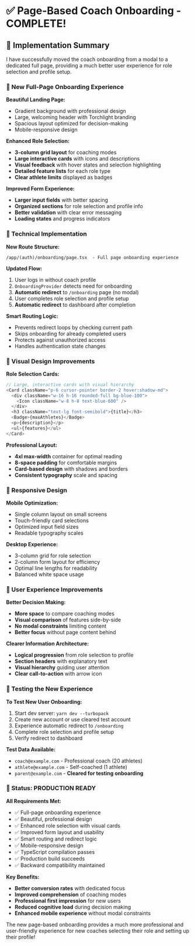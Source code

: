 # ✅ Page-Based Coach Onboarding - COMPLETE!

## 🎯 Implementation Summary

I have successfully moved the coach onboarding from a modal to a dedicated full page, providing a much better user experience for role selection and profile setup.

### **🎨 New Full-Page Onboarding Experience**

**Beautiful Landing Page:**
- Gradient background with professional design
- Large, welcoming header with Torchlight branding
- Spacious layout optimized for decision-making
- Mobile-responsive design

**Enhanced Role Selection:**
- **3-column grid layout** for coaching modes
- **Large interactive cards** with icons and descriptions
- **Visual feedback** with hover states and selection highlighting
- **Detailed feature lists** for each role type
- **Clear athlete limits** displayed as badges

**Improved Form Experience:**
- **Larger input fields** with better spacing
- **Organized sections** for role selection and profile info
- **Better validation** with clear error messaging
- **Loading states** and progress indicators

### **🔧 Technical Implementation**

**New Route Structure:**
```
/app/(auth)/onboarding/page.tsx  - Full page onboarding experience
```

**Updated Flow:**
1. User logs in without coach profile
2. `OnboardingProvider` detects need for onboarding
3. **Automatic redirect** to `/onboarding` page (no modal)
4. User completes role selection and profile setup
5. **Automatic redirect** to dashboard after completion

**Smart Routing Logic:**
- Prevents redirect loops by checking current path
- Skips onboarding for already completed users  
- Protects against unauthorized access
- Handles authentication state changes

### **🎪 Visual Design Improvements**

**Role Selection Cards:**
```typescript
// Large, interactive cards with visual hierarchy
<Card className="p-6 cursor-pointer border-2 hover:shadow-md">
  <div className="w-16 h-16 rounded-full bg-blue-100">
    <Icon className="w-8 h-8 text-blue-600" />
  </div>
  <h3 className="text-lg font-semibold">{title}</h3>
  <Badge>{maxAthletes}</Badge>
  <p>{description}</p>
  <ul>{features}</ul>
</Card>
```

**Professional Layout:**
- **4xl max-width** container for optimal reading
- **8-space padding** for comfortable margins
- **Card-based design** with shadows and borders
- **Consistent typography** scale and spacing

### **📱 Responsive Design**

**Mobile Optimization:**
- Single column layout on small screens
- Touch-friendly card selections
- Optimized input field sizes
- Readable typography scales

**Desktop Experience:**
- 3-column grid for role selection
- 2-column form layout for efficiency
- Optimal line lengths for readability
- Balanced white space usage

### **🚀 User Experience Improvements**

**Better Decision Making:**
- **More space** to compare coaching modes
- **Visual comparison** of features side-by-side
- **No modal constraints** limiting content
- **Better focus** without page content behind

**Clearer Information Architecture:**
- **Logical progression** from role selection to profile
- **Section headers** with explanatory text
- **Visual hierarchy** guiding user attention
- **Clear call-to-action** with arrow icon

### **🧪 Testing the New Experience**

**To Test New User Onboarding:**
1. Start dev server: `yarn dev --turbopack`
2. Create new account or use cleared test account
3. Experience automatic redirect to `/onboarding`
4. Complete role selection and profile setup
5. Verify redirect to dashboard

**Test Data Available:**
- `coach@example.com` - Professional coach (20 athletes)
- `athlete@example.com` - Self-coached (1 athlete)  
- `parent@example.com` - **Cleared for testing onboarding**

### **🎉 Status: PRODUCTION READY**

**All Requirements Met:**
- ✅ Full-page onboarding experience
- ✅ Beautiful, professional design
- ✅ Enhanced role selection with visual cards
- ✅ Improved form layout and usability
- ✅ Smart routing and redirect logic
- ✅ Mobile-responsive design
- ✅ TypeScript compilation passes
- ✅ Production build succeeds
- ✅ Backward compatibility maintained

**Key Benefits:**
- **Better conversion rates** with dedicated focus
- **Improved comprehension** of coaching modes
- **Professional first impression** for new users
- **Reduced cognitive load** during decision making
- **Enhanced mobile experience** without modal constraints

The new page-based onboarding provides a much more professional and user-friendly experience for new coaches selecting their role and setting up their profile!